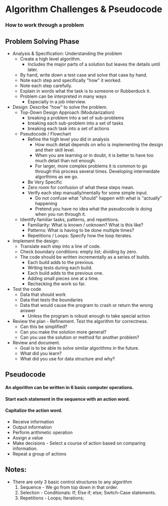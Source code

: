 # Algorithm Challenges & Pseudocode
### How to work through a problem

## Problem Solving Phase
- Analysis & Specification: Understanding the problem
    - Create a high level algorithm.
        - Includes the major parts of a solution but leaves the details until later.
    - By hand, write down a test case and solve that case by hand.
    - Note each step and specifically "how" it worked.
    - Note each step carefully.
    - Explain in words what the task is to someone or Rubberduck it.
    - Problem can be interpreted in many ways
        - Especially in a job interview.
- Design: Describe "how" to solve the problem.
    - Top-Down Design Approach (Modularization)
        - breaking a problem into a set of sub-problems
        - breaking each sub-problem into a set of tasks
        - breaking each task into a set of actions
    - Pseudocode / Flowchart
        - Refine the high level you did in analysis
            - How much detail depends on who is implementing the design and their skill level.
            - When you are learning or in doubt, it is better to have too much detail than not enough.
            - For larger, more complex problems it is common to go through this process several times. Developing intermeidate algorthims as we go.
        - Be Very Specific
        - Zero room for confusion of what these steps mean.
        - Verify each step manually/mentally for some simple input.
            - Do not confuse what "should" happen with what is "actually" happening
            - Pretend you have no idea what the pseudocode is doing when you run through it.
    - Identify familiar tasks, patterns, and repetitions.
        - Familiarity: What is known / unknown? What is this like?
        - Patterns: What is having to be done multiple times?
        - Repetitions / Loops: Specify how the loop iterates.
- Implement the design:
    - Translate each step into a line of code.
    - Check boundary conditions: empty list; dividing by zero.
    - The code should be written incrementally as a series of builds.
        - Each build adds to the previous.
        - Writing tests during each build.
        - Each build adds to the previous one.
        - Adding small pieces one at a time.
        - Rechecking the work so far.
- Test the code
    - Data that should work
    - Data that tests the boundaries
    - Data that would cause the program to crash or return the wrong answer
        - Unless the program is robust enough to take special action
- Review the plan - Refinement. Test the algorithm for correctness.
    - Can this be simplified?
    - Can you make the solution more general?
    - Can you use the solution or method for another problem?
- Review and document.
    - Goal is to be able to solve similar algorithms in the future.
    - What did you learn?
    - What did you use for data structure and why?

## Pseudocode
#### An algorithm can be written in 6 basic computer operations.
#### Start each statement in the sequence with an action word.
#### Capitalize the action word.

- Receive information
- Output information
- Perform arithmetic operation
- Assign a value
- Make decisions - Select a course of action based on comparing information.
- Repeat a group of actions


## Notes:

- There are only 3 basic control structures to any algorithm
  1. Sequence - We go from top down in that order.
  1. Selection - Conditionals: If; Else if; else; Switch-Case statements.
  1. Repetitions - Loops; Iterations;
